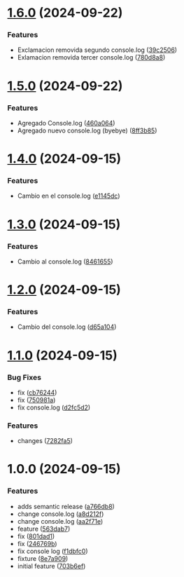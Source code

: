 # [1.6.0](https://github.com/Sergioandres08/Ejemplo-Versionado/compare/v1.5.0...v1.6.0) (2024-09-22)


### Features

* Exclamacion removida segundo console.log ([39c2506](https://github.com/Sergioandres08/Ejemplo-Versionado/commit/39c2506f3b28d46b92b1de1d7e721e50d90de7c3))
* Exlamacion removida tercer console.log ([780d8a8](https://github.com/Sergioandres08/Ejemplo-Versionado/commit/780d8a87626d3dc677aabf65c6e5a84911f7dd7d))

# [1.5.0](https://github.com/Sergioandres08/Ejemplo-Versionado/compare/v1.4.0...v1.5.0) (2024-09-22)


### Features

* Agregado Console.log ([460a064](https://github.com/Sergioandres08/Ejemplo-Versionado/commit/460a0641df1bb03f185113868ef12a104b361a79))
* Agregado nuevo console.log (byebye) ([8ff3b85](https://github.com/Sergioandres08/Ejemplo-Versionado/commit/8ff3b856c3719341dcefcd4d22cb0649c31756aa))

# [1.4.0](https://github.com/Sergioandres08/Ejemplo-Versionado/compare/v1.3.0...v1.4.0) (2024-09-15)


### Features

* Cambio en el console.log ([e1145dc](https://github.com/Sergioandres08/Ejemplo-Versionado/commit/e1145dc2b42618dd06c8146596268bf9ba7869be))

# [1.3.0](https://github.com/Sergioandres08/Ejemplo-Versionado/compare/v1.2.0...v1.3.0) (2024-09-15)


### Features

* Cambio al console.log ([8461655](https://github.com/Sergioandres08/Ejemplo-Versionado/commit/8461655449e8d1eabd713d44e5143c4934c1fd6b))

# [1.2.0](https://github.com/Sergioandres08/Ejemplo-Versionado/compare/v1.1.0...v1.2.0) (2024-09-15)


### Features

* Cambio del console.log ([d65a104](https://github.com/Sergioandres08/Ejemplo-Versionado/commit/d65a10427108872b3766b2453a4ca3a98d1dec36))

# [1.1.0](https://github.com/Sergioandres08/Ejemplo-Versionado/compare/v1.0.0...v1.1.0) (2024-09-15)


### Bug Fixes

* fix ([cb76244](https://github.com/Sergioandres08/Ejemplo-Versionado/commit/cb762442e39fcb4d9d2df74d3f4c010258c93342))
* fix ([750981a](https://github.com/Sergioandres08/Ejemplo-Versionado/commit/750981adaba95bbc637868262e33360aaf6d8db2))
* fix console.log ([d2fc5d2](https://github.com/Sergioandres08/Ejemplo-Versionado/commit/d2fc5d2a83c24d7708e9e7b404cb328c0bf8214c))


### Features

* changes ([7282fa5](https://github.com/Sergioandres08/Ejemplo-Versionado/commit/7282fa5d40106dc6f8652e8f1c44b4d378d7276c))

# 1.0.0 (2024-09-15)


### Features

* adds semantic release ([a766db8](https://github.com/Sergioandres08/Ejemplo-Versionado/commit/a766db8a94d3c21292873a3b47b6ed1468b92fed))
* change console.log ([a8d212f](https://github.com/Sergioandres08/Ejemplo-Versionado/commit/a8d212f39bdca0b25456318ccca9475a433ff02d))
* change console.log ([aa2f71e](https://github.com/Sergioandres08/Ejemplo-Versionado/commit/aa2f71e7db183b9aa0ce2994e70d7d80eb62b89e))
* feature ([563dab7](https://github.com/Sergioandres08/Ejemplo-Versionado/commit/563dab75c9414857c0c56223ea9aa7de0f5a63a4))
* fix ([801dad1](https://github.com/Sergioandres08/Ejemplo-Versionado/commit/801dad1c56fe8c751157f5bd5bd389a57010e41e))
* fix ([246769b](https://github.com/Sergioandres08/Ejemplo-Versionado/commit/246769be488587baa60dfc7b71cc76bd75017f06))
* fix console log ([f1dbfc0](https://github.com/Sergioandres08/Ejemplo-Versionado/commit/f1dbfc0dd08d3d346fe5392322773478a8e12c46))
* fixture ([8e7a909](https://github.com/Sergioandres08/Ejemplo-Versionado/commit/8e7a9091935881e39febb3b356168529de126031))
* initial feature ([703b6ef](https://github.com/Sergioandres08/Ejemplo-Versionado/commit/703b6ef7b8baf5e07da609cd4e5e835695ce33b8))
